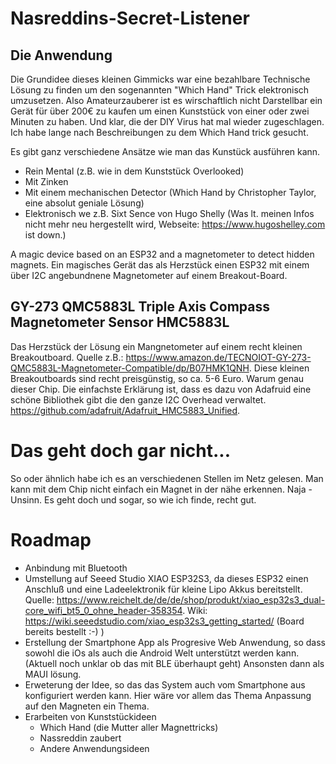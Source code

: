 # Nasreddins-Secret-Listener

## Die Anwendung

Die Grundidee dieses kleinen Gimmicks war eine bezahlbare Technische Lösung zu finden um den sogenannten "Which Hand" Trick elektronisch umzusetzen. Also Amateurzauberer ist es wirschaftlich nicht Darstellbar ein Gerät für über 200€ zu kaufen um einen Kunststück von einer oder zwei Minuten zu haben. Und klar, die der DIY Virus hat mal wieder zugeschlagen. Ich habe lange nach Beschreibungen zu dem Which Hand trick gesucht.

Es gibt ganz verschiedene Ansätze wie man das Kunstück ausführen kann.

* Rein Mental (z.B. wie in dem Kunststück Overlooked)
* Mit Zinken
* Mit einem mechanischen Detector (Which Hand by Christopher Taylor, eine absolut geniale Lösung)
* Elektronisch we z.B. Sixt Sence von Hugo Shelly (Was lt. meinen Infos nicht mehr neu hergestellt wird, Webseite: https://www.hugoshelley.com ist down.)

A magic device based on an ESP32 and a magnetometer to detect hidden magnets.
Ein magisches Gerät das als Herzstück einen ESP32 mit einem über I2C angebundnene Magnetometer auf einem Breakout-Board. 

## GY-273 QMC5883L Triple Axis Compass Magnetometer Sensor HMC5883L

Das Herzstück der Lösung ein Mangnetometer auf einem recht kleinen Breakoutboard. Quelle z.B.: https://www.amazon.de/TECNOIOT-GY-273-QMC5883L-Magnetometer-Compatible/dp/B07HMK1QNH. Diese kleinen Breakoutboards sind recht preisgünstig, so ca. 5-6 Euro. Warum genau dieser Chip. Die einfachste Erklärung ist, dass es dazu von Adafruid eine schöne Bibliothek gibt die den ganze I2C Overhead verwaltet. https://github.com/adafruit/Adafruit_HMC5883_Unified.

# Das geht doch gar nicht...

So oder ähnlich habe ich es an verschiedenen Stellen im Netz gelesen. Man kann mit dem Chip nicht einfach ein Magnet in der nähe erkennen. Naja - Unsinn. Es geht doch und sogar, so wie ich finde, recht gut.

# Roadmap

* Anbindung mit Bluetooth
* Umstellung auf Seeed Studio XIAO ESP32S3, da dieses ESP32 einen Anschluß und eine Ladeelektronik für kleine Lipo Akkus bereitstellt. Quelle: https://www.reichelt.de/de/de/shop/produkt/xiao_esp32s3_dual-core_wifi_bt5_0_ohne_header-358354. Wiki: https://wiki.seeedstudio.com/xiao_esp32s3_getting_started/ (Board bereits bestellt :-) )
* Erstellung der Smartphone App als Progresive Web Anwendung, so dass sowohl die iOs als auch die Android Welt unterstützt werden kann. (Aktuell noch unklar ob das mit BLE überhaupt geht) Ansonsten dann als MAUI lösung.
* Erweterung der Idee, so das das System auch vom Smartphone aus konfiguriert werden kann. Hier wäre vor allem das Thema Anpassung auf den Magneten ein Thema.
* Erarbeiten von Kunststückideen
  * Which Hand (die Mutter aller Magnettricks)
  * Nassreddin zaubert
  * Andere Anwendungsideen
 
  

